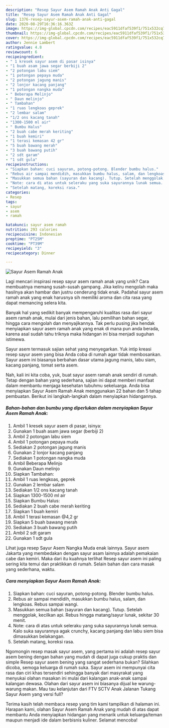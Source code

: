 ```yaml
---
description: "Resep Sayur Asem Ramah Anak Anti Gagal"
title: "Resep Sayur Asem Ramah Anak Anti Gagal"
slug: 1376-resep-sayur-asem-ramah-anak-anti-gagal
date: 2020-08-29T16:36:16.363Z
image: https://img-global.cpcdn.com/recipes/eac5911dfaf539f1/751x532cq70/sayur-asem-ramah-anak-foto-resep-utama.jpg
thumbnail: https://img-global.cpcdn.com/recipes/eac5911dfaf539f1/751x532cq70/sayur-asem-ramah-anak-foto-resep-utama.jpg
cover: https://img-global.cpcdn.com/recipes/eac5911dfaf539f1/751x532cq70/sayur-asem-ramah-anak-foto-resep-utama.jpg
author: Jennie Lambert
ratingvalue: 4.8
reviewcount: 6
recipeingredient:
- " 1 kresek sayur asem di pasar isinya"
- "1 buah asam jawa segar berbiji 2"
- "2 potongan labu siem"
- "1 potongan pepaya muda"
- "2 potongan jagung manis"
- "2 lonjor kacang panjang"
- "1 potongan nangka muda"
- " Beberapa Melinjo"
- " Daun melinjo"
- " Tambahan"
- "1 ruas lengkoas geprek"
- "2 lembar salam"
- "1/2 ons kacang tanah"
- "1300-1500 ml air"
- " Bumbu Halus"
- "2 buah cabe merah keriting"
- "1 buah kemiri"
- "1 terasi kemasan 42 gr"
- "5 buah bawang merah"
- "3 buah bawang putih"
- "2 sdt garam"
- "1 sdt gula"
recipeinstructions:
- "Siapkan bahan: cuci sayuran, potong-potong. Blender bumbu halus."
- "Rebus air sampai mendidih, masukkan bumbu halus, salam, dan lengkoas. Rebus sampai wangi."
- "Masukkan semua bahan (sayuran dan kacang). Tutup. Setelah menggolak, kecilkan api. Rebus hingga matang/sayur lunak, sekitar 30 menit."
- "Note: cara di atas untuk seleraku yang suka sayurannya lunak semua. Kalo suka sayurannya agak crunchy, kacang panjang dan labu siem bisa dimasukkan belakangan."
- "Setelah matang, koreksi rasa."
categories:
- Resep
tags:
- sayur
- asem
- ramah

katakunci: sayur asem ramah 
nutrition: 293 calories
recipecuisine: Indonesian
preptime: "PT25M"
cooktime: "PT39M"
recipeyield: "3"
recipecategory: Dinner

---
```



![Sayur Asem Ramah Anak](https://img-global.cpcdn.com/recipes/eac5911dfaf539f1/751x532cq70/sayur-asem-ramah-anak-foto-resep-utama.jpg)

Lagi mencari inspirasi resep sayur asem ramah anak yang unik? Cara membuatnya memang susah-susah gampang. Jika keliru mengolah maka hasilnya akan hambar dan justru cenderung tidak enak. Padahal sayur asem ramah anak yang enak harusnya sih memiliki aroma dan cita rasa yang dapat memancing selera kita.

Banyak hal yang sedikit banyak mempengaruhi kualitas rasa dari sayur asem ramah anak, mulai dari jenis bahan, lalu pemilihan bahan segar, hingga cara mengolah dan menyajikannya. Tak perlu pusing jika hendak menyiapkan sayur asem ramah anak yang enak di mana pun anda berada, karena asal sudah tahu triknya maka hidangan ini bisa menjadi suguhan istimewa.

Sayur asem termasuk sajian sehat yang menyegarkan. Yuk intip kreasi resep sayur asem yang bisa Anda coba di rumah agar tidak membosankan. Sayur asem ini biasanya berbahan dasar utama jagung manis, labu siam, kacang panjang, tomat serta asem.


Nah, kali ini kita coba, yuk, buat sayur asem ramah anak sendiri di rumah. Tetap dengan bahan yang sederhana, sajian ini dapat memberi manfaat dalam membantu menjaga kesehatan tubuhmu sekeluarga. Anda bisa menyiapkan Sayur Asem Ramah Anak menggunakan 22 bahan dan 5 tahap pembuatan. Berikut ini langkah-langkah dalam menyiapkan hidangannya.

<!--inarticleads1-->

##### Bahan-bahan dan bumbu yang diperlukan dalam menyiapkan Sayur Asem Ramah Anak:

1. Ambil  1 kresek sayur asem di pasar, isinya:
1. Gunakan 1 buah asam jawa segar (berbiji 2)
1. Ambil 2 potongan labu siem
1. Ambil 1 potongan pepaya muda
1. Sediakan 2 potongan jagung manis
1. Gunakan 2 lonjor kacang panjang
1. Sediakan 1 potongan nangka muda
1. Ambil  Beberapa Melinjo
1. Gunakan  Daun melinjo
1. Siapkan  Tambahan:
1. Ambil 1 ruas lengkoas, geprek
1. Gunakan 2 lembar salam
1. Sediakan 1/2 ons kacang tanah
1. Siapkan 1300-1500 ml air
1. Siapkan  Bumbu Halus:
1. Sediakan 2 buah cabe merah keriting
1. Siapkan 1 buah kemiri
1. Ambil 1 terasi kemasan @4,2 gr
1. Siapkan 5 buah bawang merah
1. Sediakan 3 buah bawang putih
1. Ambil 2 sdt garam
1. Gunakan 1 sdt gula


Lihat juga resep Sayur Asem Nangka Muda enak lainnya. Sayur asem Jakarta yang membedakan dengan sayur asam lainnya adalah pemakaian cabe dan kemiri. Maka dari itu kuahnya terlihat Resep sayur asem ini paling sering kita temui dan praktikkan di rumah. Selain bahan dan cara masak yang sederhana, waktu. 

<!--inarticleads2-->

##### Cara menyiapkan Sayur Asem Ramah Anak:

1. Siapkan bahan: cuci sayuran, potong-potong. Blender bumbu halus.
1. Rebus air sampai mendidih, masukkan bumbu halus, salam, dan lengkoas. Rebus sampai wangi.
1. Masukkan semua bahan (sayuran dan kacang). Tutup. Setelah menggolak, kecilkan api. Rebus hingga matang/sayur lunak, sekitar 30 menit.
1. Note: cara di atas untuk seleraku yang suka sayurannya lunak semua. Kalo suka sayurannya agak crunchy, kacang panjang dan labu siem bisa dimasukkan belakangan.
1. Setelah matang, koreksi rasa.


Ngomongin resep masak sayur asem, yang pertama ini adalah resep sayur asem bening dengan bahan yang mudah di dapat juga cukup praktis dan simple Resep sayur asem bening yang sangat sederhana bukan? Silahkan dicoba, semoga keluarga di rumah suka. Sayur asem ini mempunyai cita rasa dan ciri khas tersendiri sehingga banyak dari masyrakat yang menyukai olahan masakan ini mulai dari kalangan anak-anak sampai kalangan dewasa. Olahan dari sayur asem ini biasanya dijual ke warung-warung makan. Mau tau kelanjutan dari FTV SCTV Anak Jalanan Tukang Sayur Asem yang versi full? 

Terima kasih telah membaca resep yang tim kami tampilkan di halaman ini. Harapan kami, olahan Sayur Asem Ramah Anak yang mudah di atas dapat membantu Anda menyiapkan hidangan yang menarik untuk keluarga/teman maupun menjadi ide dalam berbisnis kuliner. Selamat mencoba!
